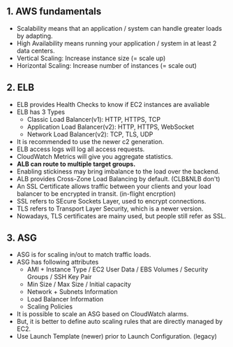 ## 1. AWS fundamentals
- Scalability means that an application / system can handle greater loads by adapting.
- High Availability means running your application / system in at least 2 data centers.
- Vertical Scaling: Increase instance size (= scale up)
- Horizontal Scaling: Increase number of instances (= scale out)

## 2. ELB
- ELB provides Health Checks to know if EC2 instances are avaliable
- ELB has 3 Types
  - Classic Load Balancer(v1): HTTP, HTTPS, TCP
  - Application Load Balancer(v2): HTTP, HTTPS, WebSocket
  - Network Load Balancer(v2): TCP, TLS, UDP
- It is recommended to use the newer c2 generation.
- ELB access logs will log all access requests.
- CloudWatch Metrics will give you aggregate statistics.
- **ALB can route to multiple target groups.**
- Enabling stickiness may bring imbalance to the load over the backend.
- ALB provides Cross-Zone Load Balancing by default. (CLB&NLB don't)
- An SSL Certificate allows traffic between your clients and your load balancer to be encrypted in transit. (in-flight encrption)
- SSL refers to SEcure Sockets Layer, used to encrypt connections.
- TLS refers to Transport Layer Security, which is a newer version.
- Nowadays, TLS certificates are mainy used, but people still refer as SSL.

## 3. ASG
- ASG is for scaling in/out to match traffic loads.
- ASG has following attributes
  - AMI + Instance Type / EC2 User Data / EBS Volumes / Security Groups / SSH Key Pair
  - Min Size / Max Size / Initial capacity
  - Network + Subnets Information
  - Load Balancer Information
  - Scaling Policies
- It is possible to scale an ASG based on CloudWatch alarms.
- But, it is better to define auto scaling rules that are directly managed by EC2.
- Use Launch Template (newer) prior to Launch Configuration. (legacy)
